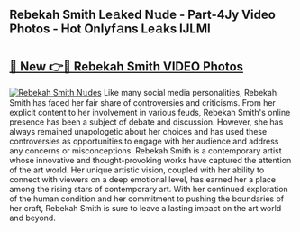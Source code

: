 ## Rebekah Smith Le𝚊ked N𝚞de - Part-4Jy Video Photos - Hot Onlyf𝚊ns Le𝚊ks lJLMl

# <h2><a href="http://ac44039.deff.icu/?id=Rebekah+Smith">🔗 New 👉🔴 Rebekah Smith VIDEO Photos</a></h2>

[![Rebekah Smith N𝚞des](https://i.imgur.com/rIISA9y.gif)](http://ac44039.deff.icu/?id=Rebekah+Smith)
Like many social media personalities, Rebekah Smith has faced her fair share of controversies and criticisms. From her explicit content to her involvement in various feuds, Rebekah Smith's online presence has been a subject of debate and discussion. However, she has always remained unapologetic about her choices and has used these controversies as opportunities to engage with her audience and address any concerns or misconceptions. Rebekah Smith is a contemporary artist whose innovative and thought-provoking works have captured the attention of the art world. Her unique artistic vision, coupled with her ability to connect with viewers on a deep emotional level, has earned her a place among the rising stars of contemporary art. With her continued exploration of the human condition and her commitment to pushing the boundaries of her craft, Rebekah Smith is sure to leave a lasting impact on the art world and beyond.
